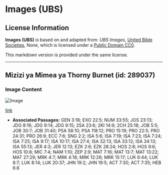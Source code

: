 # Images (UBS)

## License Information

**Images (UBS)** is based on and adapted from: _UBS Images_, [United Bible Societies](https://unitedbiblesocieties.org/), None, which is licensed under a [Public Domain CC0](https://creativecommons.org/public-domain/cc0/).

This markdown version is provided under the same license.



--------------------------------

## Mizizi ya Mimea ya Thorny Burnet (id: 289037)

### Image Content

![Image](https://cdn.aquifer.bible/aquifer-content/resources/Media/WEB-0870_spines_thorny_burnet_plant.jpg)

[link](https://cdn.aquifer.bible/aquifer-content/resources/Media/WEB-0870_spines_thorny_burnet_plant.jpg)

* **Associated Passages:** GEN 3:18; EXO 22:5; NUM 33:55; JOS 23:13; JDG 8:16; JDG 9:14; JDG 9:15; 2SA 23:6; 2KI 14:9; 2CH 25:18; JOB 5:5; JOB 30:7; JOB 31:40; PSA 58:10; PSA 118:12; PRO 15:19; PRO 22:5; PRO 24:31; PRO 26:9; ECC 7:6; SNG 2:2; ISA 5:6; ISA 7:19; ISA 7:23; ISA 7:24; ISA 7:25; ISA 9:17; ISA 10:17; ISA 27:4; ISA 32:13; ISA 33:12; ISA 34:13; ISA 55:13; JER 4:3; JER 12:13; EZK 2:6; EZK 28:24; HOS 2:8; HOS 9:6; HOS 10:8; MIC 7:4; NAM 1:10; ZEP 2:9; MAT 7:16; MAT 13:7; MAT 13:22; MAT 27:29; MRK 4:7; MRK 4:18; MRK 12:26; MRK 15:17; LUK 6:44; LUK 8:7; LUK 8:14; LUK 20:37; JHN 19:2; JHN 19:5; ACT 7:30; ACT 7:35; HEB 6:8

